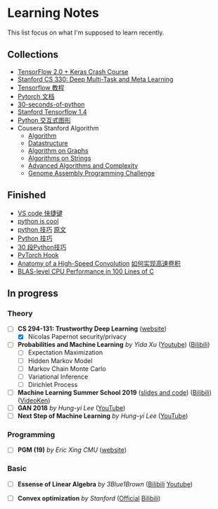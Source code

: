 # Learning Notes
This list focus on what I'm supposed to learn recently. 

## Collections 
* [TensorFlow 2.0 + Keras Crash Course](https://colab.research.google.com/drive/1UCJt8EYjlzCs1H1d1X0iDGYJsHKwu-NO#scrollTo=88ExjKfCo7aP)
* [Stanford CS 330: Deep Multi-Task and Meta Learning](http://cs330.stanford.edu/)
* [Tensorflow 教程](https://github.com/machinelearningmindset/TensorFlow-Course#basic-machine-learning)
* [Pytorch 文档](https://pytorch.org/docs/stable/index.html)
* [30-seconds-of-python](https://github.com/30-seconds/30-seconds-of-python)
* [Stanford Tensorflow 1.4](https://web.stanford.edu/class/cs20si/)
* [Python 交互式图形](https://mp.weixin.qq.com/s/gcK0JCOVbZY1ck2POmU9xw)
* Cousera Stanford Algorithm
  * [Algorithm](https://www.coursera.org/learn/algorithmic-toolbox/home/welcome)
  * [Datastructure](https://www.coursera.org/learn/data-structures/home/welcome)
  * [Algorithm on Graphs](https://www.coursera.org/learn/algorithms-on-graphs/home/welcome)
  * [Algorithms on Strings](https://www.coursera.org/learn/algorithms-on-strings/home/welcome)
  * [Advanced Algorithms and Complexity](https://www.coursera.org/learn/advanced-algorithms-and-complexity/home/welcome)
  * [Genome Assembly Programming Challenge](https://www.coursera.org/learn/assembling-genomes/home/welcome)


## Finished
* [VS code 快捷键](https://mp.weixin.qq.com/s?__biz=MzIwOTc2MTUyMg==&mid=2247491339&idx=3&sn=903911ad666dfa948fa036ec1265f130&chksm=976fba96a0183380f38dcebcf1871530edcb2ceb15528a72f2419168275675a33cfb5f8dff79&scene=0&xtrack=1&key=cc05756d3b1d1e7a8312fa5ed42a802d925073ae8b9e68e1f7ba4cfa33b07087376f254894feb2355601cb09d7173d11796d42ee71bac145afae21705eba26f58b26d99308db533a6f4632b8829e78ef&ascene=14&uin=MTU3MTAxMzIzOQ%3D%3D&devicetype=Windows+10&version=62070141&lang=zh_CN&pass_ticket=xxXei65zSr1ITzqx4RGsic0rvCTHQvmDNbnvW%2BHda1ONlfXNGy9NBnZKx%2BMANztp0)
* [python is cool](https://github.com/chiphuyen/python-is-cool)
* [python 技巧](https://mp.weixin.qq.com/s?__biz=MzA3MzI4MjgzMw==&mid=2650772454&idx=2&sn=c236899f27ec6fc97ae771c920578cff&chksm=871a5798b06dde8e07ec89d0db9d847f66554ce456fac1204c418ceee606d33c0859c5d83b8f&mpshare=1&scene=1&srcid=&sharer_sharetime=1571962838814&sharer_shareid=aec70d665b91a43fe5bd18b110ccb19c&key=9ca3a05ed5363188d7e9688730d2ef6b707fc2dba9234d39f6a76e3728651d25f134cea6bcaf0bee7db9a09bc3d0848e2815a6d17ce2aa7a327c936e04d7be1fcf8f49637a0ea3e2c44dfacd2459d1b4&ascene=1&uin=MTU3MTAxMzIzOQ%3D%3D&devicetype=Windows+10&version=62070141&lang=zh_CN&pass_ticket=OzCFH1DPaG0AMbpxGkifDzgs4EmO1lnlZFcGXbsMArxiuQKny39xb1YOpKOIyzli) [原文](https://medium.com/m/global-identity?redirectUrl=https%3A%2F%2Ftowardsdatascience.com%2Fpython-tips-and-trick-you-havent-already-seen-37825547544f)
* [Python 技巧](https://mp.weixin.qq.com/s?__biz=MzAxOTcxNTIwNQ==&mid=2457916532&idx=3&sn=624e83a7be91829e74fe9c3991deb357&chksm=8cb6b19ebbc1388854f14d785ce70c58dd4e04f6a2b824ed0596800982d16185e4536eb45558&scene=0&xtrack=1&key=7bd22d5ef7aac1e6daaeeaaaba0094ab8c64b0a31145481483b047e36f8d4296da2c63c290ea7a987878758f55ed8cc57c1e06efa696c690eea5150f22460b0282312960aa39ea265dd009dd758d783a&ascene=14&uin=MTU3MTAxMzIzOQ%3D%3D&devicetype=Windows+10&version=62070141&lang=zh_CN&pass_ticket=X2PHY07KrnrJS1qM4%2BwL3ES3a6Q4o6E0h4rSG%2FlFS8D8dod%2FS%2FSwZo5PI7UlJfpI)
* [30 段Python技巧](https://mp.weixin.qq.com/s?__biz=MzA3MzI4MjgzMw==&mid=2650770670&idx=5&sn=332193c3453bdb70af400f63c6b78db0&chksm=871a4890b06dc186aa7e580446acbfc704b823f38df60e7039b4a6ba12fdb60fbf0e8819904a&scene=0&xtrack=1&key=8e29a0afef503671f9055dd94658260c67d1eed0d9932af5f8f9de07d5679e1f23b1e047419f9da9e8575532f589c6bba5e87e8fb027dac1873246059f1df0c060d5740f444d5b5a832cad67459b2c36&ascene=14&uin=MTU3MTAxMzIzOQ%3D%3D&devicetype=Windows+10&version=62070141&lang=zh_CN&pass_ticket=xxXei65zSr1ITzqx4RGsic0rvCTHQvmDNbnvW%2BHda1ONlfXNGy9NBnZKx%2BMANztp) 
* [PyTorch Hook](https://mp.weixin.qq.com/s?__biz=MzUxNjcxMjQxNg==&mid=2247491083&idx=4&sn=dcf03ca070fbcd2898425512b9c18df7&chksm=f9a26c84ced5e5921c2a9c10bd6d67793cc3a503c3dee520fbd38efc4313dc25aa40eb59bd93&scene=0&xtrack=1&key=8e29a0afef50367120bc011f9b4bcc8ce7cc38ebd4232b4bfc9131490bb912ade6c05cc2ac889a6bc76edc925626553ed8bb16fb35a119c475260e91c5264aad7994f49596dfaf0ae29389244d9d1e86&ascene=14&uin=MTU3MTAxMzIzOQ%3D%3D&devicetype=Windows+10&version=62070141&lang=zh_CN&pass_ticket=xxXei65zSr1ITzqx4RGsic0rvCTHQvmDNbnvW%2BHda1ONlfXNGy9NBnZKx%2BMANztp)
* [Anatomy of a High-Speed Convolution](https://sahnimanas.github.io/post/anatomy-of-a-high-performance-convolution/) [如何实现高速卷积](https://mp.weixin.qq.com/s?__biz=MzUxNjcxMjQxNg==&mid=2247491545&idx=4&sn=5d1025a50b1d3e1f15c77b68bb329af3&chksm=f9a26d56ced5e440edd9b0f070db9c802a829b69c953e9e5073d69561d3a40813cb0f9398901&scene=0&xtrack=1&key=9ca3a05ed5363188422e33c15a29fd951eec66f6cbe88525e5a5173ee3b51d82c07efec02e8998b4a551cb1e0f20e955859501089e4cbfd10113125fa3b0634bc73f4f3fc76bec969c5e04ae53e3b813&ascene=14&uin=MTU3MTAxMzIzOQ%3D%3D&devicetype=Windows+10&version=62070141&lang=zh_CN&pass_ticket=xxXei65zSr1ITzqx4RGsic0rvCTHQvmDNbnvW%2BHda1ONlfXNGy9NBnZKx%2BMANztp)
* [BLAS-level CPU Performance in 100 Lines of C](https://cs.stanford.edu/people/shadjis/blas.html) 

## In progress
### Theory
* [ ] **CS 294-131: Trustworthy Deep Learning** ([website](https://berkeley-deep-learning.github.io/cs294-131-s19/))
  * [x] Nicolas Papernot	security/privacy
* [ ] **Probabilities and Machine Learning** *by Yida Xu* ([Youtube](https://www.youtube.com/channel/UConITmGn5PFr0hxTI2tWD4Q/feed)) ([Bilibili](https://www.bilibili.com/video/av12802062))
  * [ ] Expectation Maximization
  * [ ] Hidden Markov Model
  * [ ] Markov Chain Monte Carlo
  * [ ] Variational Inference
  * [ ] Dirichlet Process
* [ ] **Machine Learning Summer School 2019** ([slides and code](https://github.com/mlss-2019)) ([Bilibili](https://www.bilibili.com/video/av63474628)) ([VideoKen](http://t.cn/AiHhBEZM))
* [ ] **GAN 2018** *by Hung-yi Lee* ([YouTube](https://www.youtube.com/playlist?list=PLJV_el3uVTsMq6JEFPW35BCiOQTsoqwNw))
* [ ] **Next Step of Machine Learning** *by Hung-yi Lee* ([YouTube](https://www.youtube.com/playlist?list=PLJV_el3uVTsOK_ZK5L0Iv_EQoL1JefRL4))
### Programming
* [ ] **PGM (19)** *by Eric Xing CMU* ([website](https://sailinglab.github.io/pgm-spring-2019/))
### Basic
* [ ] **Essense of Linear Algebra** *by 3Blue1Brown* ([Bilibili](https://www.bilibili.com/video/av5987715) [Youtube](https://www.youtube.com/watch?v=fNk_zzaMoSs))
* [ ] **Convex optimization** *by Stanford* ([Official](https://lagunita.stanford.edu/courses/Engineering/CVX101/Winter2014/about
) [Bilibili](https://www.bilibili.com/video/av32517559))


